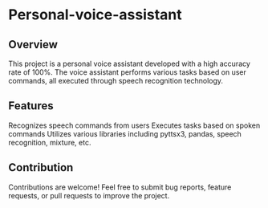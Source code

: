 # Personal-voice-assistant
## Overview
This project is a personal voice assistant developed with a high accuracy rate of 100%. The voice assistant performs various tasks based on user commands, all executed through speech recognition technology.

## Features
Recognizes speech commands from users
Executes tasks based on spoken commands
Utilizes various libraries including pyttsx3, pandas, speech recognition, mixture, etc.

## Contribution
Contributions are welcome! Feel free to submit bug reports, feature requests, or pull requests to improve the project.


